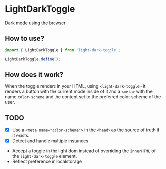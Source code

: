 # LightDarkToggle

Dark mode using the browser

## How to use?

```js
import { LightDarkToggle } from 'light-dark-toggle';

LightDarkToggle.define();
```

## How does it work?

When the toggle renders in your HTML, using `<light-dark-toggle>` it renders a button with the current mode inside of it and a `<meta>` with the name `color-scheme` and the content set to the preferred color scheme of the user.


## TODO

- [x] Use a `<meta name="color-scheme">` in the `<head>` as the source of truth if it exists.
- [x] Detect and handle multiple instances
- Accept a toggle in the light dom instead of overriding the `innerHTML` of the `light-dark-toggle` element.
- Reflect preference in localstorage